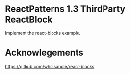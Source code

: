 # ReactPatterns 1.3 ThirdParty ReactBlock

Implement the react-blocks example.



# Acknowlegements

https://github.com/whoisandie/react-blocks
